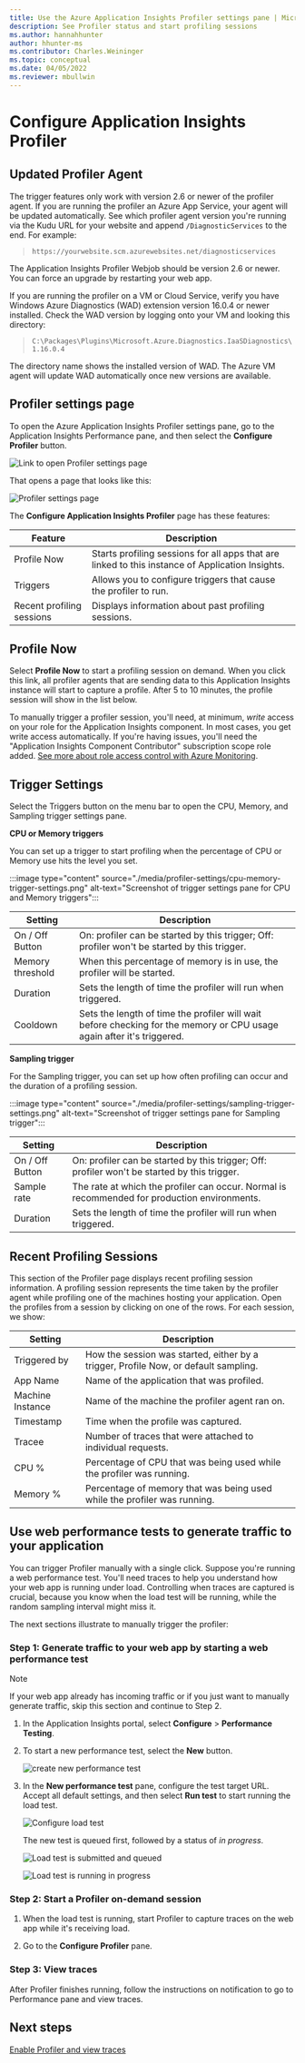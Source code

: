 ```yaml
---
title: Use the Azure Application Insights Profiler settings pane | Microsoft Docs
description: See Profiler status and start profiling sessions
ms.author: hannahhunter
author: hhunter-ms
ms.contributor: Charles.Weininger
ms.topic: conceptual
ms.date: 04/05/2022
ms.reviewer: mbullwin
---
```


# Configure Application Insights Profiler

## Updated Profiler Agent
The trigger features only work with version 2.6 or newer of the profiler agent. If you are running the profiler an Azure App Service, your agent will be updated automatically. See which profiler agent version you're running via the Kudu URL for your website and append `/DiagnosticServices` to the end. For example:  
> `https://yourwebsite.scm.azurewebsites.net/diagnosticservices`

The Application Insights Profiler Webjob should be version 2.6 or newer. You can force an upgrade by restarting your web app. 

If you are running the profiler on a VM or Cloud Service, verify you have Windows Azure Diagnostics (WAD) extension version 16.0.4 or newer installed. Check the WAD version by logging onto your VM and looking this directory:  
> `C:\Packages\Plugins\Microsoft.Azure.Diagnostics.IaaSDiagnostics\1.16.0.4`

The directory name shows the installed version of WAD. The Azure VM agent will update WAD automatically once new versions are available.

## Profiler settings page

To open the Azure Application Insights Profiler settings pane, go to the Application Insights Performance pane, and then select the **Configure Profiler** button.

![Link to open Profiler settings page][configure-profiler-entry]

That opens a page that looks like this:

![Profiler settings page][configure-profiler-page]

The **Configure Application Insights Profiler** page has these features:

| Feature | Description |
|-|-|
Profile Now | Starts profiling sessions for all apps that are linked to this instance of Application Insights.
Triggers | Allows you to configure triggers that cause the profiler to run. 
Recent profiling sessions | Displays information about past profiling sessions.

## Profile Now
Select **Profile Now** to start a profiling session on demand. When you click this link, all profiler agents that are sending data to this Application Insights instance will start to capture a profile. After 5 to 10 minutes, the profile session will show in the list below.

To manually trigger a profiler session, you'll need, at minimum, *write* access on your role for the Application Insights component. In most cases, you get write access automatically. If you're having issues, you'll need the "Application Insights Component Contributor" subscription scope role added. [See more about role access control with Azure Monitoring](./resources-roles-access-control.md).

## Trigger Settings

Select the Triggers button on the menu bar to open the CPU, Memory, and Sampling trigger settings pane. 

**CPU or Memory triggers**

You can set up a trigger to start profiling when the percentage of CPU or Memory use hits the level you set.

:::image type="content" source="./media/profiler-settings/cpu-memory-trigger-settings.png" alt-text="Screenshot of trigger settings pane for CPU and Memory triggers":::

| Setting | Description |
|-|-|
On / Off Button | On: profiler can be started by this trigger; Off: profiler won't be started by this trigger.
Memory threshold | When this percentage of memory is in use, the profiler will be started.
Duration | Sets the length of time the profiler will run when triggered.
Cooldown | Sets the length of time the profiler will wait before checking for the memory or CPU usage again after it's triggered.

**Sampling trigger**

For the Sampling trigger, you can set up how often profiling can occur and the duration of a profiling session.

:::image type="content" source="./media/profiler-settings/sampling-trigger-settings.png" alt-text="Screenshot of trigger settings pane for Sampling trigger":::

| Setting | Description |
|-|-|
On / Off Button | On: profiler can be started by this trigger; Off: profiler won't be started by this trigger.
Sample rate | The rate at which the profiler can occur. Normal is recommended for production environments.
Duration | Sets the length of time the profiler will run when triggered.

## Recent Profiling Sessions
This section of the Profiler page displays recent profiling session information. A profiling session represents the time taken by the profiler agent while profiling one of the machines hosting your application. Open the profiles from a session by clicking on one of the rows. For each session, we show:

| Setting | Description |
|-|-|
Triggered by | How the session was started, either by a trigger, Profile Now, or default sampling. 
App Name | Name of the application that was profiled.
Machine Instance | Name of the machine the profiler agent ran on.
Timestamp | Time when the profile was captured.
Tracee | Number of traces that were attached to individual requests.
CPU % | Percentage of CPU that was being used while the profiler was running.
Memory % | Percentage of memory that was being used while the profiler was running.

## <a id="profileondemand"></a> Use web performance tests to generate traffic to your application

You can trigger Profiler manually with a single click. Suppose you're running a web performance test. You'll need traces to help you understand how your web app is running under load. Controlling when traces are captured is crucial, because you know when the load test will be running, while the random sampling interval might miss it.

The next sections illustrate to manually trigger the profiler:

### Step 1: Generate traffic to your web app by starting a web performance test

> [!NOTE]
> If your web app already has incoming traffic or if you just want to manually generate traffic, skip this section and continue to Step 2.

1. In the Application Insights portal, select **Configure** > **Performance Testing**. 

1. To start a new performance test, select the **New** button.

   ![create new performance test][create-performance-test]

1. In the **New performance test** pane, configure the test target URL. Accept all default settings, and then select **Run test** to start running the load test.

    ![Configure load test][configure-performance-test]

    The new test is queued first, followed by a status of *in progress*.

    ![Load test is submitted and queued][load-test-queued]

    ![Load test is running in progress][load-test-in-progress]

### Step 2: Start a Profiler on-demand session

1. When the load test is running, start Profiler to capture traces on the web app while it's receiving load.

1. Go to the **Configure Profiler** pane.


### Step 3: View traces

After Profiler finishes running, follow the instructions on notification to go to Performance pane and view traces.

## Next steps
[Enable Profiler and view traces](profiler-overview.md?toc=/azure/azure-monitor/toc.json)

[profiler-on-demand]: ./media/profiler-settings/Profiler-on-demand.png
[configure-profiler-entry]: ./media/profiler-settings/configure-profiler-entry.png
[configure-profiler-page]: ./media/profiler-settings/configureBlade.png
[trigger-settings-flyout]: ./media/profiler-settings/CPUTrigger.png
[create-performance-test]: ./media/profiler-settings/new-performance-test.png
[configure-performance-test]: ./media/profiler-settings/configure-performance-test.png
[load-test-queued]: ./media/profiler-settings/load-test-queued.png
[load-test-in-progress]: ./media/profiler-settings/load-test-inprogress.png
[enable-app-insights]: ./media/profiler-settings/enable-app-insights-blade-01.png
[update-site-extension]: ./media/profiler-settings/update-site-extension-01.png
[change-and-save-appinsights]: ./media/profiler-settings/change-and-save-appinsights-01.png
[app-settings-for-profiler]: ./media/profiler-settings/appsettings-for-profiler-01.png
[check-for-extension-update]: ./media/profiler-settings/check-extension-update-01.png
[profiler-timeout]: ./media/profiler-settings/profiler-timeout.png
